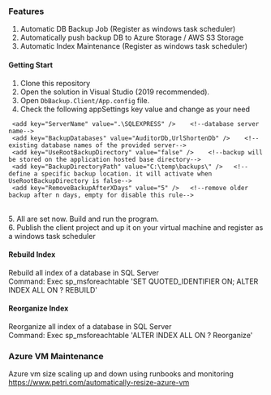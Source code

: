 ### Features
1. Automatic DB Backup Job (Register as windows task scheduler)
2. Automatically push backup DB to Azure Storage / AWS S3 Storage
3. Automatic Index Maintenance (Register as windows task scheduler)


#### Getting Start
1. Clone this repository<br/>
2. Open the solution in Visual Studio (2019 recommended). <br/>
3. Open <code>DbBackup.Client/App.config</code> file. <br/>
4. Check the following appSettings key value and change as your need  <br/>
```
 <add key="ServerName" value=".\SQLEXPRESS" />    <!--database server name-->
 <add key="BackupDatabases" value="AuditorDb,UrlShortenDb" />    <!--existing database names of the provided server-->
 <add key="UseRootBackupDirectory" value="false" />    <!--backup will be stored on the application hosted base directory-->
 <add key="BackupDirectoryPath" value="C:\temp\backups\" />   <!--define a specific backup location. it will activate when UseRootBackupDirectory is false-->
 <add key="RemoveBackupAfterXDays" value="5" />   <!--remove older backup after n days, empty for disable this rule--> 
```
<br/>
5. All are set now. Build and run the program. <br/>
6. Publish the client project and up it on your virtual machine and register as a windows task scheduler


#### Rebuild Index
Rebuild all index of a database in SQL Server <br/>
Command: Exec sp_msforeachtable 'SET QUOTED_IDENTIFIER ON; ALTER INDEX ALL ON ? REBUILD'

#### Reorganize Index
Reorganize all index of a database in SQL Server <br/>
Command: Exec sp_msforeachtable 'ALTER INDEX ALL ON ? Reorganize'

### Azure VM Maintenance
Azure vm size scaling up and down using runbooks and monitoring https://www.petri.com/automatically-resize-azure-vm


